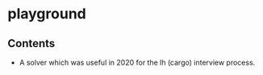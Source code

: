 # playground

## Contents
- A solver which was useful in 2020 for the lh (cargo) interview process.
